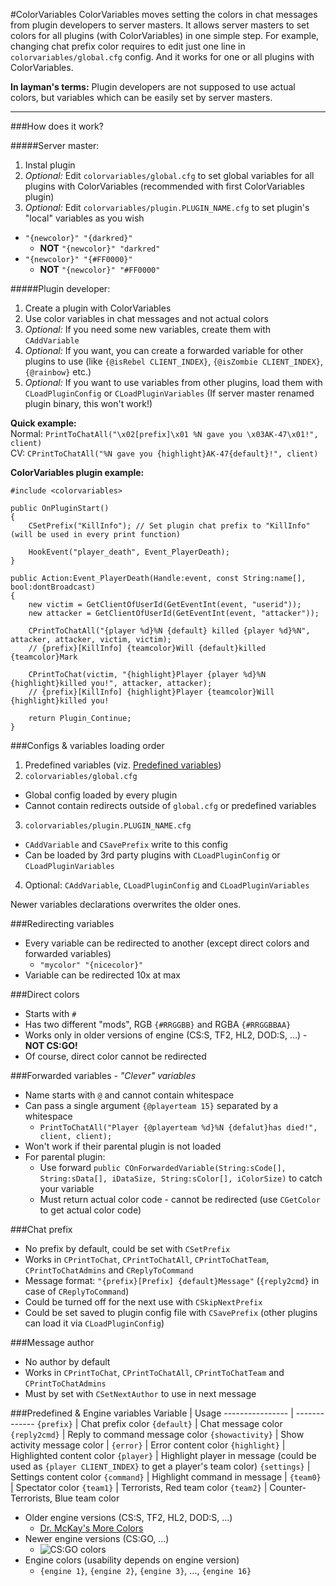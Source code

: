 #ColorVariables
ColorVariables moves setting the colors in chat messages from plugin developers to server masters. It allows server masters to set colors for all plugins (with ColorVariables) in one simple step.
For example, changing chat prefix color requires to edit just one line in `colorvariables/global.cfg` config. And it works for one or all plugins with ColorVariables.

**In layman's terms:** Plugin developers are not supposed to use actual colors, but variables which can be easily set by server masters.

---

###How does it work?

#####Server master:
1. Instal plugin
2. *Optional:* Edit `colorvariables/global.cfg` to set global variables for all plugins with ColorVariables (recommended with first ColorVariables plugin)
3. *Optional:* Edit `colorvariables/plugin.PLUGIN_NAME.cfg` to set plugin's "local" variables as you wish
  - `"{newcolor}" "{darkred}"`
    - **NOT** `"{newcolor}" "darkred"`
  - `"{newcolor}" "{#FF0000}"`
    - **NOT** `"{newcolor}" "#FF0000"`

#####Plugin developer:
1. Create a plugin with ColorVariables
2. Use color variables in chat messages and not actual colors
3. *Optional:* If you need some new variables, create them with `CAddVariable`
4. *Optional:* If you want, you can create a forwarded variable for other plugins to use (like `{@isRebel CLIENT_INDEX}`, `{@isZombie CLIENT_INDEX}`, `{@rainbow}` etc.)
5. *Optional:* If you want to use variables from other plugins, load them with `CLoadPluginConfig` or `CLoadPluginVariables` (If server master renamed plugin binary, this won't work!)

**Quick example:**<br/>
Normal: `PrintToChatAll("\x02[prefix]\x01 %N gave you \x03AK-47\x01!", client)`<br/>
CV: `CPrintToChatAll("%N gave you {highlight}AK-47{default}!", client)`<br/>


**ColorVariables plugin example:**
```SourcePawn
#include <colorvariables>

public OnPluginStart()
{
	CSetPrefix("KillInfo"); // Set plugin chat prefix to "KillInfo" (will be used in every print function)

	HookEvent("player_death", Event_PlayerDeath);
}

public Action:Event_PlayerDeath(Handle:event, const String:name[], bool:dontBroadcast) 
{
	new victim = GetClientOfUserId(GetEventInt(event, "userid"));
	new attacker = GetClientOfUserId(GetEventInt(event, "attacker"));
	
	CPrintToChatAll("{player %d}%N {default} killed {player %d}%N", attacker, attacker, victim, victim);
	// {prefix}[KillInfo] {teamcolor}Will {default}killed {teamcolor}Mark
	
	CPrintToChat(victim, "{highlight}Player {player %d}%N {highlight}killed you!", attacker, attacker);
	// {prefix}[KillInfo] {highlight}Player {teamcolor}Will {highlight}killed you!
	
	return Plugin_Continue; 
}

```

###Configs & variables loading order

1. Predefined variables (viz. [Predefined variables](#predefined_engine-variables))
2. `colorvariables/global.cfg`
  - Global config loaded by every plugin
  - Cannot contain redirects outside of `global.cfg` or predefined variables
3. `colorvariables/plugin.PLUGIN_NAME.cfg`
  - `CAddVariable` and `CSavePrefix` write to this config
  - Can be loaded by 3rd party plugins with `CLoadPluginConfig` or `CLoadPluginVariables`
4. Optional: `CAddVariable`, `CLoadPluginConfig` and `CLoadPluginVariables`

Newer variables declarations overwrites the older ones.



###Redirecting variables

- Every variable can be redirected to another (except direct colors and forwarded variables)
  - `"mycolor" "{nicecolor}"`
- Variable can be redirected 10x at max


###Direct colors

- Starts with `#`
- Has two different "mods", RGB `{#RRGGBB}` and RGBA `{#RRGGBBAA}`
- Works only in older versions of engine (CS:S, TF2, HL2, DOD:S, ...) - **NOT CS:GO!**
- Of course, direct color cannot be redirected


###Forwarded variables - *"Clever" variables*

- Name starts with `@` and cannot contain whitespace
- Can pass a single argument `{@playerteam 15}` separated by a whitespace
  - `PrintToChatAll("Player {@playerteam %d}%N {defalut}has died!", client, client);`
- Won't work if their parental plugin is not loaded
- For parental plugin:
  - Use forward `public COnForwardedVariable(String:sCode[], String:sData[], iDataSize, String:sColor[], iColorSize)` to catch your variable
  - Must return actual color code - cannot be redirected (use `CGetColor` to get actual color code)


###Chat prefix

- No prefix by default, could be set with `CSetPrefix`
- Works in `CPrintToChat`, `CPrintToChatAll`, `CPrintToChatTeam`, `CPrintToChatAdmins` and `CReplyToCommand`
- Message format: `"{prefix}[Prefix] {default}Message"` (`{reply2cmd}` in case of `CReplyToCommand`)
- Could be turned off for the next use with `CSkipNextPrefix`
- Could be set saved to plugin config file with `CSavePrefix` (other plugins can load it via `CLoadPluginConfig`)


###Message author

- No author by default
- Works in `CPrintToChat`, `CPrintToChatAll`, `CPrintToChatTeam` and `CPrintToChatAdmins`
- Must by set with `CSetNextAuthor` to use in next message

###<a name="predefined_engine-variables"></a>Predefined & Engine variables
Variable         | Usage
---------------- | -------------
`{prefix}`       | Chat prefix color
`{default}`      | Chat message color
`{reply2cmd}`    | Reply to command message color
`{showactivity}` | Show activity message color
|
`{error}`        | Error content color
`{highlight}`    | Highlighted content color
`{player}`       | Highlight player in message (could be used as `{player CLIENT_INDEX}` to get a player's team color)
`{settings}`     | Settings content color
`{command}`      | Highlight command in message
|
`{team0}`        | Spectator color
`{team1}`        | Terrorists, Red team color
`{team2}`        | Counter-Terrorists, Blue team color

- Older engine versions (CS:S, TF2, HL2, DOD:S, ...)
  - [Dr. McKay's More Colors](https://www.doctormckay.com/morecolors.php)
- Newer engine versions (CS:GO, ...)
  - ![CS:GO colors](https://raw.githubusercontent.com/KissLick/ColorVariables/master/csgo%20colors.png)
- Engine colors (usability depends on engine version)
  - `{engine 1}`, `{engine 2}`, `{engine 3}`, ..., `{engine 16}`
